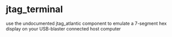 # jtag_terminal
use the undocumented jtag_atlantic component to emulate a 7-segment hex display on your USB-blaster connected host computer
